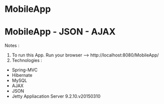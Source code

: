 # MobileApp
MobileApp - JSON - AJAX
===========================
Notes :
 1. To run this App. 
    Run your browser --> http://localhost:8080/MobileApp/
 2. Technologies : 
   - Spring-MVC
   - Hibernate
   - MySQL
   - AJAX
   - JSON
   - Jetty Appliacation Server 9.2.10.v20150310
